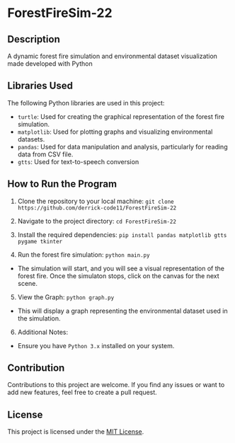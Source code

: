 # ForestFireSim-22

## Description

A dynamic forest fire simulation and environmental dataset visualization made developed with Python

## Libraries Used

The following Python libraries are used in this project:

- `turtle`: Used for creating the graphical representation of the forest fire simulation.
- `matplotlib`: Used for plotting graphs and visualizing environmental datasets.
- `pandas`: Used for data manipulation and analysis, particularly for reading data from CSV file.
- `gtts`: Used for text-to-speech conversion

## How to Run the Program

1. Clone the repository to your local machine: `git clone https://github.com/derrick-code11/ForestFireSim-22`

2. Navigate to the project directory: `cd ForestFireSim-22`

3. Install the required dependencies: `pip install pandas matplotlib gtts pygame tkinter`

4. Run the forest fire simulation: `python main.py`

- The simulation will start, and you will see a visual representation of the forest fire. Once the simulaton stops, click on the canvas for the next scene.

5. View the Graph: `python graph.py`

- This will display a graph representing the environmental dataset used in the simulation.

6. Additional Notes:

- Ensure you have `Python 3.x` installed on your system.

## Contribution

Contributions to this project are welcome. If you find any issues or want to add new features, feel free to create a pull request.

## License

This project is licensed under the [MIT License](LICENSE).

